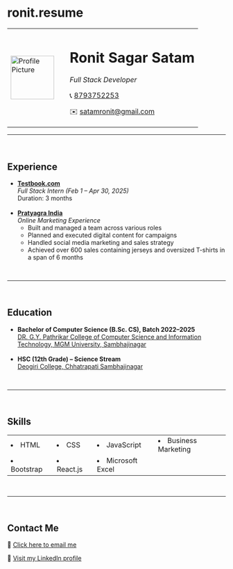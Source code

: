 # ronit.resume
 <!DOCTYPE html>
<html lang="en">
<head>
  <meta charset="UTF-8">
  <meta name="viewport" content="width=device-width, initial-scale=1.0">
  <title>My HTML Resume</title>
</head>
<body>

  <table width="100%">
    <tr>
      <td width="120">
        <img src="C:/Users/satam/Downloads/ron.jpg" alt="Profile Picture" width="100">
      </td>
      <td>
        <h1>Ronit Sagar Satam</h1>
        <p><em>Full Stack Developer</em></p>
        <p>📞 <a href="tel:8793752253">8793752253</a></p>
        <p>✉️ <a href="mailto:satamronit@gmail.com">satamronit@gmail.com</a></p>
      </td>
    </tr>
  </table>

  <hr><br>

  <h2>Experience</h2>
  <ul>
    <li>
      <strong><a href="https://testbook.com/">Testbook.com</a></strong><br>
      <em>Full Stack Intern (Feb 1 – Apr 30, 2025)</em><br>
      Duration: 3 months
    </li>
    <br>
    <li>
      <strong><a href="https://www.instagram.com/pratyagra.india?igsh=MTQ3dTJyaWhydHduNA%3D%3D">Pratyagra India</a></strong><br>
      <em>Online Marketing Experience</em><br>
      <ul>
        <li>Built and managed a team across various roles</li>
        <li>Planned and executed digital content for campaigns</li>
        <li>Handled social media marketing and sales strategy</li>
        <li>Achieved over 600 sales containing jerseys and oversized T-shirts in a span of 6 months</li>
      </ul>
    </li>
  </ul>

  <br><hr><br>

  <h2>Education</h2>
  <ul>
    <li><strong>Bachelor of Computer Science (B.Sc. CS), Batch 2022–2025</strong><br>
      <a href="https://www.mgmgyp.org/">DR. G.Y. Pathrikar College of Computer Science and Information Technology, MGM University, Sambhajinagar</a>
    </li>
    <br>
    <li><strong>HSC (12th Grade) – Science Stream</strong><br>
      <a href="https://deogiricollege.org">Deogiri College, Chhatrapati Sambhajinagar</a>
    </li>
  </ul>

  <br><hr><br>  
  
  <h2>Skills</h2>
  <table cellpadding="8" cellspacing="10">
    <tr>
      <td><li>HTML</li></td>
      <td><li>CSS</li></td>
      <td><li>JavaScript</li></td>
      <td><li>Business Marketing</li></td>
    </tr>
    <tr>
      <td><li>Bootstrap</li></td>
      <td><li>React.js</li></td>
      <td><li>Microsoft Excel</li></td>
    </tr>
  </table>

  <br><hr><br>

  <h2>Contact Me</h2>
  <p>📧 <a href="mailto:satamronit@gmail.com">Click here to email me</a></p>
  <p>🔗 <a href="https://www.linkedin.com/in/ronit-satam-01a0952bb" target="_blank">Visit my LinkedIn profile</a></p>

</body>
</html>
